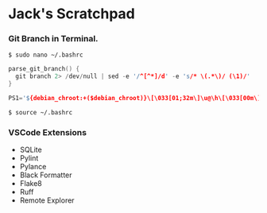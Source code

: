 # Jack's Scratchpad

### Git Branch in Terminal.

`$ sudo nano ~/.bashrc`

``` cpp
parse_git_branch() {
  git branch 2> /dev/null | sed -e '/^[^*]/d' -e 's/* \(.*\)/ (\1)/'
}

PS1='${debian_chroot:+($debian_chroot)}\[\033[01;32m\]\u@\h\[\033[00m\]:\[\033[01;34m\]\w\[\033[01;31m\]$(parse_git_branch)\033[00m\]$ '
```

`$ source ~/.bashrc`


### VSCode Extensions
- SQLite
- Pylint
- Pylance
- Black Formatter
- Flake8
- Ruff
- Remote Explorer
